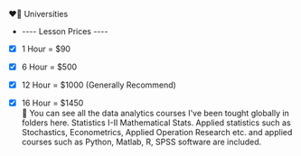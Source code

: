 ❤️‍🔥 Universities
- ---- Lesson Prices ----
- [x]    1 Hour = $90 
- [x]   6 Hour = $500  
- [x]  12 Hour = $1000   (Generally Recommend)
- [x]   16 Hour = $1450  
💙 You can see all the data analytics courses I've been tought globally in folders here. Statistics I-II Mathematical Stats. Applied statistics such as Stochastics, Econometrics, Applied Operation Research etc. and applied courses such as Python, Matlab, R, SPSS software are included.

